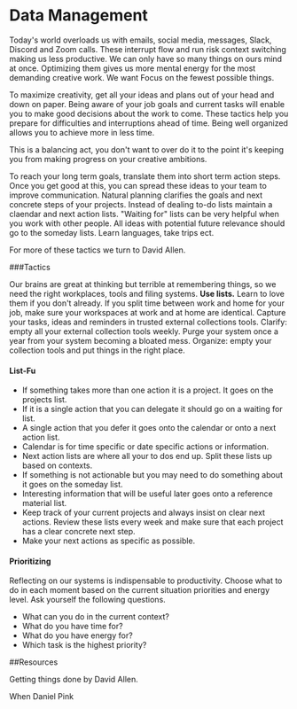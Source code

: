 # Data Management

Today's world overloads us with emails, social media, messages, Slack, Discord and Zoom calls. These interrupt flow and run risk context switching making us less productive. 
We can only have so many things on ours mind at once. Optimizing them gives us more mental energy for the most demanding creative work. We want Focus on the fewest possible things.

To maximize creativity, get all your ideas and plans out of your head and down on paper.
Being aware of your job goals and current tasks will enable you to make good decisions about the
work to come.
These tactics help you prepare for difficulties and interruptions ahead of time.
Being well organized allows you to achieve more in less time.

This is a balancing act, you don't want to over do it to the point it's keeping you
from making progress on your creative ambitions.

To reach your long term goals, translate them into short term action steps.
Once you get good at this, you can spread these ideas to your team to improve communication.
Natural planning clarifies the goals and next concrete steps of your projects. 
Instead of dealing to-do lists maintain a claendar and next action lists. "Waiting for" lists can be very helpful when 
you work with other people. All ideas with potential future relevance should go to the someday lists. Learn languages, take trips ect.

For more of these tactics we turn to David Allen.

###Tactics

Our brains are great at thinking but terrible at remembering things,
so we need the right workplaces, tools and filing systems. **Use lists.** Learn to love them if you don't already.
If you split time between work and home for your job, make sure your workspaces at work and at home are identical. 
Capture your tasks, ideas and reminders in trusted external collections tools.
Clarify: empty all your external collection tools weekly. Purge your system once a year from your system becoming a bloated mess.
Organize: empty your collection tools and put things in the right place.

#### List-Fu
 
 * If something takes more than one action it is a project. It goes on the projects list.
 * If it is a single action that you can delegate it should go on a waiting for list.
 * A single action that you defer it goes onto the calendar or onto a next action list.
 * Calendar is for time specific or date specific actions or information.
 * Next action lists are where all your to dos end up. Split these lists up based on contexts.
 * If something is not actionable but you may need to do something about it goes on the someday list.
 * Interesting information that will be useful later goes onto a reference material list.
 * Keep track of your current projects and always insist on clear next actions. Review these lists every week and make sure that each project has a clear concrete next step.
 * Make your next actions as specific as possible.

#### Prioritizing

Reflecting on our systems is indispensable to productivity. Choose what to do in each moment based on the current situation priorities and energy level. 
Ask yourself the following questions.
 * What can you do in the current context?
 * What do you have time for?
 * What do you have energy for?
 * Which task is the highest priority?

##Resources

Getting things done by David Allen.

When Daniel Pink